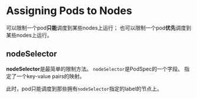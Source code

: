 # Assigning Pods to Nodes
可以限制一个pod**只能**调度到某些nodes上运行；
也可以限制一个pod**优先**调度到某些nodes上运行。

## nodeSelector
**nodeSelector**是最简单的限制方法。
`nodeSelector`是PodSpec的一个字段。
指定了一个key-value pairs的映射。

此时，pod只能调度到那些拥有`nodeSelector`指定的label的节点上。